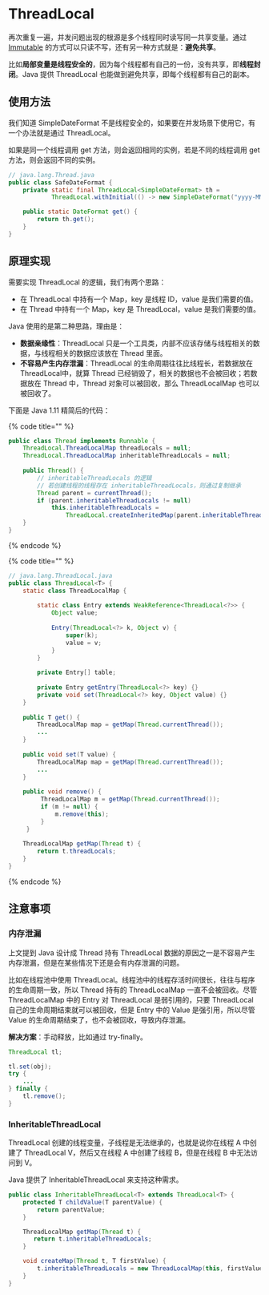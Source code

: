 # ThreadLocal

再次重复一遍，并发问题出现的根源是多个线程同时读写同一共享变量。通过 [Immutable](immutable.md) 的方式可以只读不写，还有另一种方式就是：**避免共享**。

比如**局部变量是线程安全的**，因为每个线程都有自己的一份，没有共享，即**线程封闭**。Java 提供 ThreadLocal 也能做到避免共享，即每个线程都有自己的副本。

## 使用方法

我们知道 SimpleDateFormat 不是线程安全的，如果要在并发场景下使用它，有一个办法就是通过 ThreadLocal。

如果是同一个线程调用 get 方法，则会返回相同的实例，若是不同的线程调用 get 方法，则会返回不同的实例。

```java
// java.lang.Thread.java
public class SafeDateFormat {
    private static final ThreadLocal<SimpleDateFormat> th = 
            ThreadLocal.withInitial(() -> new SimpleDateFormat("yyyy-MM-dd HH:mm:ss"));

    public static DateFormat get() {
        return th.get();
    }
}
```

## 原理实现

需要实现 ThreadLocal 的逻辑，我们有两个思路：

* 在 ThreadLocal 中持有一个 Map，key 是线程 ID，value 是我们需要的值。
* 在 Thread 中持有一个 Map，key 是 ThreadLocal，value 是我们需要的值。

Java 使用的是第二种思路，理由是：

* **数据亲缘性**：ThreadLocal 只是一个工具类，内部不应该存储与线程相关的数据，与线程相关的数据应该放在 Thread 里面。
* **不容易产生内存泄漏**：ThreadLocal 的生命周期往往比线程长，若数据放在 ThreadLocal中，就算 Thread 已经销毁了，相关的数据也不会被回收；若数据放在 Thread 中，Thread 对象可以被回收，那么 ThreadLocalMap 也可以被回收了。

下面是 Java 1.11 精简后的代码：

{% code title="" %}
```java
public class Thread implements Runnable {
    ThreadLocal.ThreadLocalMap threadLocals = null;
    ThreadLocal.ThreadLocalMap inheritableThreadLocals = null;
    
    public Thread() {
        // inheritableThreadLocals 的逻辑
        // 若创建线程的线程存在 inheritableThreadLocals，则通过复制继承
        Thread parent = currentThread();
        if (parent.inheritableThreadLocals != null)
            this.inheritableThreadLocals =
                ThreadLocal.createInheritedMap(parent.inheritableThreadLocals);
    }
}
```
{% endcode %}

{% code title="" %}
```java
// java.lang.ThreadLocal.java
public class ThreadLocal<T> {
    static class ThreadLocalMap {
    
        static class Entry extends WeakReference<ThreadLocal<?>> {
            Object value;
            
            Entry(ThreadLocal<?> k, Object v) {
                super(k);
                value = v;
            }
        }
        
        private Entry[] table;
        
        private Entry getEntry(ThreadLocal<?> key) {}
        private void set(ThreadLocal<?> key, Object value) {}
    }
    
    public T get() {
        ThreadLocalMap map = getMap(Thread.currentThread());
        ...
    }
    
    public void set(T value) {
        ThreadLocalMap map = getMap(Thread.currentThread());
        ...
    }
    
    public void remove() {
         ThreadLocalMap m = getMap(Thread.currentThread());
         if (m != null) {
             m.remove(this);
         }
     }
    
    ThreadLocalMap getMap(Thread t) {
        return t.threadLocals;
    }
}
```
{% endcode %}

## 注意事项

### 内存泄漏

上文提到 Java 设计成 Thread 持有 ThreadLocal 数据的原因之一是不容易产生内存泄漏，但是在某些情况下还是会有内存泄漏的问题。

比如在线程池中使用 ThreadLocal。线程池中的线程存活时间很长，往往与程序的生命周期一致，所以 Thread 持有的 ThreadLocalMap 一直不会被回收。尽管 ThreadLocalMap 中的 Entry 对 ThreadLocal 是弱引用的，只要 ThreadLocal 自己的生命周期结束就可以被回收，但是 Entry 中的 Value 是强引用，所以尽管 Value 的生命周期结束了，也不会被回收，导致内存泄漏。

**解决方案**：手动释放，比如通过 try-finally。

```java
ThreadLocal tl;

tl.set(obj);
try {
    ...
} finally {
    tl.remove();
}
```

### InheritableThreadLocal

ThreadLocal 创建的线程变量，子线程是无法继承的，也就是说你在线程 A 中创建了 ThreadLocal V，然后又在线程 A 中创建了线程 B，但是在线程 B 中无法访问到 V。

Java 提供了 InheritableThreadLocal 来支持这种需求。

```java
public class InheritableThreadLocal<T> extends ThreadLocal<T> {
    protected T childValue(T parentValue) {
        return parentValue;
    }

    ThreadLocalMap getMap(Thread t) {
       return t.inheritableThreadLocals;
    }

    void createMap(Thread t, T firstValue) {
        t.inheritableThreadLocals = new ThreadLocalMap(this, firstValue);
    }
}
```

